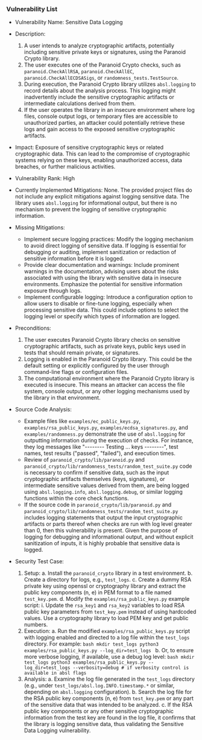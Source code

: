 ### Vulnerability List

- Vulnerability Name: Sensitive Data Logging
- Description:
    1. A user intends to analyze cryptographic artifacts, potentially including sensitive private keys or signatures, using the Paranoid Crypto library.
    2. The user executes one of the Paranoid Crypto checks, such as `paranoid.CheckAllRSA`, `paranoid.CheckAllEC`, `paranoid.CheckAllECDSASigs`, or `randomness_tests.TestSource`.
    3. During execution, the Paranoid Crypto library utilizes `absl.logging` to record details about the analysis process. This logging might inadvertently include the sensitive cryptographic artifacts or intermediate calculations derived from them.
    4. If the user operates the library in an insecure environment where log files, console output logs, or temporary files are accessible to unauthorized parties, an attacker could potentially retrieve these logs and gain access to the exposed sensitive cryptographic artifacts.
- Impact:
    Exposure of sensitive cryptographic keys or related cryptographic data. This can lead to the compromise of cryptographic systems relying on these keys, enabling unauthorized access, data breaches, or further malicious activities.
- Vulnerability Rank: High
- Currently Implemented Mitigations:
    None. The provided project files do not include any explicit mitigations against logging sensitive data. The library uses `absl.logging` for informational output, but there is no mechanism to prevent the logging of sensitive cryptographic information.
- Missing Mitigations:
    - Implement secure logging practices: Modify the logging mechanism to avoid direct logging of sensitive data. If logging is essential for debugging or auditing, implement sanitization or redaction of sensitive information before it is logged.
    - Provide clear documentation and warnings: Include prominent warnings in the documentation, advising users about the risks associated with using the library with sensitive data in insecure environments. Emphasize the potential for sensitive information exposure through logs.
    - Implement configurable logging: Introduce a configuration option to allow users to disable or fine-tune logging, especially when processing sensitive data. This could include options to select the logging level or specify which types of information are logged.
- Preconditions:
    1. The user executes Paranoid Crypto library checks on sensitive cryptographic artifacts, such as private keys, public keys used in tests that should remain private, or signatures.
    2. Logging is enabled in the Paranoid Crypto library. This could be the default setting or explicitly configured by the user through command-line flags or configuration files.
    3. The computational environment where the Paranoid Crypto library is executed is insecure. This means an attacker can access the file system, console output, or any other logging mechanisms used by the library in that environment.
- Source Code Analysis:
    - Example files like `examples/ec_public_keys.py`, `examples/rsa_public_keys.py`, `examples/ecdsa_signatures.py`, and `examples/randomness.py` demonstrate the use of `absl.logging` for outputting information during the execution of checks. For instance, they log messages like "-------- Testing ... keys --------", test names, test results ("passed", "failed"), and execution times.
    - Review of `paranoid_crypto/lib/paranoid.py` and `paranoid_crypto/lib/randomness_tests/random_test_suite.py` code is necessary to confirm if sensitive data, such as the input cryptographic artifacts themselves (keys, signatures), or intermediate sensitive values derived from them, are being logged using `absl.logging.info`, `absl.logging.debug`, or similar logging functions within the core check functions.
    - If the source code in `paranoid_crypto/lib/paranoid.py` and `paranoid_crypto/lib/randomness_tests/random_test_suite.py` includes logging statements that output the input cryptographic artifacts or parts thereof when checks are run with log level greater than 0, then this vulnerability is present. Given the purpose of logging for debugging and informational output, and without explicit sanitization of inputs, it is highly probable that sensitive data is logged.

- Security Test Case:
    1. Setup:
        a. Install the `paranoid_crypto` library in a test environment.
        b. Create a directory for logs, e.g., `test_logs`.
        c. Create a dummy RSA private key using openssl or cryptography library and extract the public key components (n, e) in PEM format to a file named `test_key.pem`.
        d. Modify the `examples/rsa_public_keys.py` example script:
            i.  Update the `rsa_key1` and `rsa_key2` variables to load RSA public key parameters from `test_key.pem` instead of using hardcoded values. Use a cryptography library to load PEM key and get public numbers.
    2. Execution:
        a. Run the modified `examples/rsa_public_keys.py` script with logging enabled and directed to a log file within the `test_logs` directory. For example:
           ```bash
           mkdir test_logs
           python3 examples/rsa_public_keys.py --log_dir=test_logs
           ```
        b. Or, to ensure more verbose logging, if available, use a debug log level:
           ```bash
           mkdir test_logs
           python3 examples/rsa_public_keys.py --log_dir=test_logs --verbosity=debug # if verbosity control is available in absl flags
           ```
    3. Analysis:
        a. Examine the log file generated in the `test_logs` directory (e.g., under `test_logs/absl.log.INFO.timestamp.*` or similar, depending on `absl.logging` configuration).
        b. Search the log file for the RSA public key components (n, e) from `test_key.pem` or any part of the sensitive data that was intended to be analyzed.
        c. If the RSA public key components or any other sensitive cryptographic information from the test key are found in the log file, it confirms that the library is logging sensitive data, thus validating the Sensitive Data Logging vulnerability.